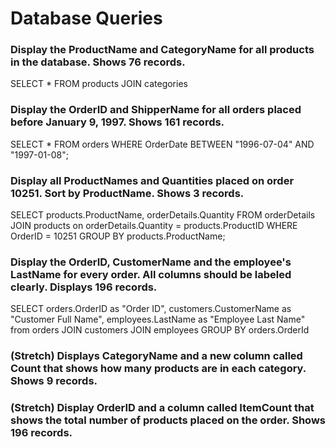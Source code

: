 # Database Queries

### Display the ProductName and CategoryName for all products in the database. Shows 76 records.
SELECT *
FROM products
JOIN categories


### Display the OrderID and ShipperName for all orders placed before January 9, 1997. Shows 161 records.
SELECT * FROM orders
WHERE OrderDate 
BETWEEN "1996-07-04" AND "1997-01-08";

### Display all ProductNames and Quantities placed on order 10251. Sort by ProductName. Shows 3 records.
SELECT products.ProductName, orderDetails.Quantity
FROM orderDetails
JOIN  products on orderDetails.Quantity = products.ProductID
WHERE OrderID = 10251
GROUP BY products.ProductName;


### Display the OrderID, CustomerName and the employee's LastName for every order. All columns should be labeled clearly. Displays 196 records.
SELECT orders.OrderID as "Order ID", customers.CustomerName as "Customer Full Name", employees.LastName as "Employee Last Name"
from orders
JOIN customers
JOIN employees
GROUP BY orders.OrderId



### (Stretch)  Displays CategoryName and a new column called Count that shows how many products are in each category. Shows 9 records.

### (Stretch) Display OrderID and a  column called ItemCount that shows the total number of products placed on the order. Shows 196 records. 
